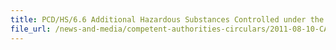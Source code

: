 ```yaml
---
title: PCD/HS/6.6 Additional Hazardous Substances Controlled under the Environmental Protection and Management Act 
file_url: /news-and-media/competent-authorities-circulars/2011-08-10-CA.pdf
---
```

